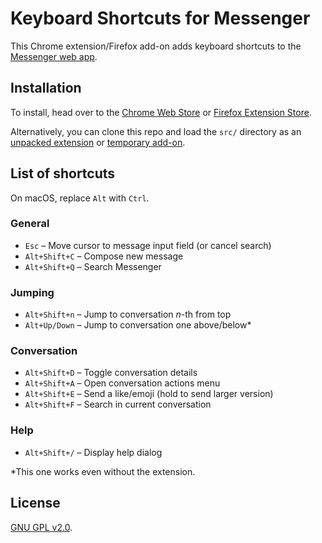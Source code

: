 # Keyboard Shortcuts for Messenger

This Chrome extension/Firefox add-on adds keyboard shortcuts to the [Messenger web app](http://messenger.com).

## Installation
To install, head over to the [Chrome Web Store](https://chrome.google.com/webstore/detail/keyboard-shortcuts-for-me/elgfaolomlhhmppjdicpgpmglkllebfb?hl=en-US&gl=US) or [Firefox Extension Store](https://addons.mozilla.org/en-US/firefox/addon/keyboardshortcutsformessenger/).

Alternatively, you can clone this repo and load the `src/` directory as an [unpacked extension](https://developer.chrome.com/extensions/getstarted#unpacked) or [temporary add-on](https://developer.mozilla.org/en-US/docs/Tools/about%3Adebugging#Enabling_add-on_debugging).

## List of shortcuts

On macOS, replace `Alt` with `Ctrl`.

### General
* `Esc` &ndash; Move cursor to message input field (or cancel search)
* `Alt+Shift+C` &ndash; Compose new message
* `Alt+Shift+Q` &ndash; Search Messenger

### Jumping
* `Alt+Shift+n` &ndash; Jump to conversation <i>n</i>-th from top
* `Alt+Up/Down` &ndash; Jump to conversation one above/below*

### Conversation
* `Alt+Shift+D` &ndash; Toggle conversation details
* `Alt+Shift+A` &ndash; Open conversation actions menu
* `Alt+Shift+E` &ndash; Send a like/emoji (hold to send larger version)
* `Alt+Shift+F` &ndash; Search in current conversation

### Help
* `Alt+Shift+/` &ndash; Display help dialog

*This one works even without the extension.

## License

[GNU GPL v2.0](https://www.gnu.org/licenses/gpl-2.0.txt).
